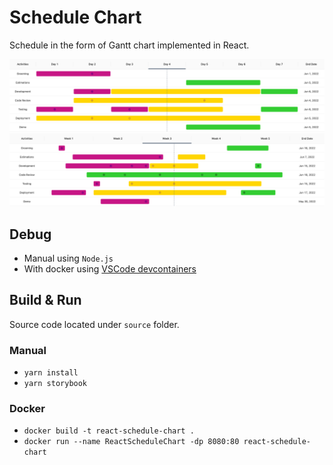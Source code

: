 # Schedule Chart

Schedule in the form of Gantt chart implemented in React.

![Schedule chart daily](./img/react-schedule-chart-daily.png)
![Schedule chart weekly](./img/react-schedule-chart-weekly.png)

## Debug

- Manual using `Node.js`
- With docker using [VSCode devcontainers](https://code.visualstudio.com/docs/remote/containers)

## Build & Run

Source code located under `source` folder.

### Manual

- `yarn install`
- `yarn storybook`

### Docker

- `docker build -t react-schedule-chart .`
- `docker run --name ReactScheduleChart -dp 8080:80 react-schedule-chart`
